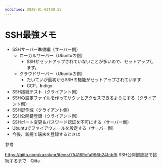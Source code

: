 ```yaml
---
modified: 2025-01-02T00:35
---
```

# SSH最強メモ

- SSHサーバー準備編（サーバー側）
    - ローカルサーバー（Ubuntuの例）
        - SSHがセットアップされていないことが多いので、セットアップします。
    - クラウドサーバー（Ubuntuの例）
        - たいていが最初からSSHの機能がセットアップされています
        - GCP、Indigo
- SSH接続テスト（クライアント側）
- SSHの設定ファイルを作ってサクッとアクセスできるようにする（クライアント側）
- SSH鍵作成（クライアント側）
- SSH公開鍵登録（クライアント側）
- SSHポート変更＆パスワード認証を不可にする（サーバー側）
- Ubuntuでファイアウォールを設定する（サーバー側）
- 今後、新規で端末を登録するときは

参考

https://qiita.com/kazokmr/items/754169cfa996b24fcbf5 SSH公開鍵認証で接続するまで - Qiita